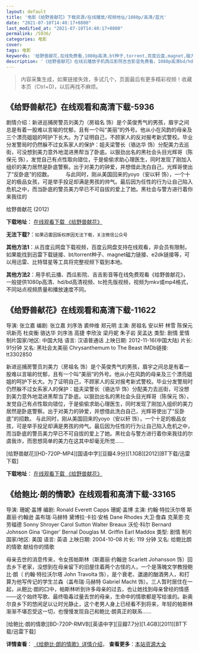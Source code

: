 ```yaml
---
layout: default
title: '电影《给野兽献花》下载资源/在线播放/视频地址/1080p/高清/蓝光'
date: "2021-07-10T14:40:17+0800"
last_modified_at: "2021-07-10T14:40:17+0800"
permalink: /5936/
categories: 电影
cover:
tags: 电影
keywords: '给野兽献花,在线免费看,1080p高清,bt种子,torrent,百度云盘,magnet,磁力链,迅雷下载资源'
description: '《给野兽献花》在线云播放手机西瓜影院吉吉影音免费看，1080p高清bd/hd未删减完整版和tc抢先枪版，mkv/mp4格式，附带bt/torrent种子、magnet/磁力链、百度云盘、网盘资源迅雷下载链接'
---
```


>内容采集生成，如果链接失效，多试几个，页面最后有更多精彩视频！收藏本页（Ctrl+D)，以后再找不麻烦。


## 《给野兽献花》在线观看和高清下载-5936

剧情介绍：新进巡捕房警员刘美力（房祖名 饰）是个英俊秀气的男孩，眉宇之间总是有着一股难以言喻的忧郁，且有一个叫“美丽”的外号。他从小在风韵的母亲及三个漂亮姐姐的呵护下长大。为了证明自己，不顾家人的反对报考新式警校。毕业分发警局时仍然躲不过女系家人的保护：姐夫梁警长（骆达华 饰）分配美力去巡街，可没想到美力意外地混进黑帮当了卧底。以狠劲出名的黑社会头目光辉哥（陈保元 饰），发觉自己有点性取向错位，于是偷偷求助心理医生，同时发现了刚加入组织的美力居然是卧底警察。出于对美力的钟爱，并想借此洗白自己，光辉哥使出了“反卧底”的招数。  　　与此同时，刚从美国回来的yoyo（安以轩 饰），一个十足的极品女孩，可是举手投足却满是男孩的帅气。最后因为任性的行为让自己陷入危机之中，而当卧底的警员美力早已不可自拔的爱上了她。黑社会与警方进行着你来我往的


给野兽献花 (2012)

**下载地址**： [在线观看下载 《给野兽献花》](https://www.btbtdy.me/btdy/dy15617.html) 


**无法下载?**：`如果迅雷因版权原因无法下载，关注微信公众号 `

**其他方法1**：从百度云网盘下载视频，百度云网盘支持在线观看，非会员有限制，如果能找到迅雷下载链接、bt/torrent种子、magnet磁力链接、e2dk链接等，可以用迅雷、比特彗星等工具将完整视频下载到本地。

**其他方法2**：用手机云播、西瓜影院、吉吉影音等在线免费观看《给野兽献花》，一般提供1080p高清、hd/bd高清视频、tc抢先版视频，视频为mkv或mp4格式，不同站点视频质量和播放速度不同。


## 《给野兽献花》在线观看和高清下载-11622

导演: 张立嘉 编剧: 张立嘉 刘序浩 裘仲维 郑元明 主演: 房祖名 安以轩 林雪 陈保元 巩新亮 杜奕衡 骆达华 刘序浩 高捷 李欣汝 梁丹妮 朱子岩 吴孟达 类型: 剧情 爱情 制片国家/地区: 中国大陆 语言: 汉语普通话 上映日期: 2012-11-16(中国大陆) 片长: 91分钟 又名: 黑社会太美丽 Chrysanthemum to The Beast IMDb链接: tt3302850

新进巡捕房警员刘美力（房祖名 饰）是个英俊秀气的男孩，眉宇之间总是有着一股难以言喻的忧郁，且有一个叫“美丽”的外号。他从小在风韵的母亲及三个漂亮姐姐的呵护下长大。为了证明自己，不顾家人的反对报考新式警校。毕业分发警局时仍然躲不过女系家人的保护：姐夫梁警长（骆达华 饰）分配美力去巡街，可没想到美力意外地混进黑帮当了卧底。以狠劲出名的黑社会头目光辉哥（陈保元 饰），发觉自己有点性取向错位，于是偷偷求助心理医生，同时发现了刚加入组织的美力居然是卧底警察。出于对美力的钟爱，并想借此洗白自己，光辉哥使出了“反卧底”的招数。 与此同时，刚从美国回来的yoyo（安以轩 饰），一个十足的极品女孩，可是举手投足却满是男孩的帅气。最后因为任性的行为让自己陷入危机之中，而当卧底的警员美力早已不可自拔的爱上了她。黑社会与警方进行着你来我往的尔虞我诈，而思想简单的美力在这其中却毫无所觉……


[给野兽献花][HD-720P-MP4][国语中字][豆瓣4.9分][1.1GB][2012][BT下载/迅雷下载]

**下载地址**： [在线观看下载 《给野兽献花》](https://www.btdx8.com/torrent/chrysanthemum_to_the_beast_2012.html) 


## 《给鲍比·朗的情歌》在线观看和高清下载-33165

导演: 珊妮·盖博 编剧: Ronald Everett Capps 珊妮·盖博 主演: 约翰·特拉沃尔塔 斯嘉丽·约翰逊 盖布瑞·马赫特 黛博拉·卡拉·安格 Dane Rhodes 大卫·詹森 克莱恩·克劳福德 Sonny Shroyer Carol Sutton Walter Breaux 沃伦·科尔 Bernard Johnson Gina ‘Ginger’ Bernal Douglas M. Griffin Earl Maddox 类型: 剧情 制片国家/地区: 美国 语言: 英语 上映日期: 2004-10-08 片长: 119 分钟 又名: 给鲍比朗的情歌 献给你的情歌

母亲去世的消息传来，令女孩帕斯林（斯嘉丽·约翰逊 Scarlett Johansson 饰）回去乡下老家，没想到在母亲留下的旧屋住着两个古怪的人，一个是落魄文学教授鲍比·朗（ 约翰·特拉沃尔塔 John Travolta 饰），是个衰老、邋遢的酗酒男人，和打算为他写传记的学生兰森（盖布瑞·马赫特 Gabriel Macht 饰）。三人暂时居住在一起，从鲍比·朗的口中，帕斯林听到许多母亲的过去，也让她找到母亲曾经的情感——这个始终写歌、最终吸毒过量去世的母亲，生命中的情歌都是写给谁的。新奥尔良乡下的悠闲足以让时光静止，这个老男人身上已经看不到将来，年轻的帕斯林渐渐不堪忍受这一切，也慢慢发现自己和鲍比·朗真正的联系……


[给鲍比·朗的情歌][BD-720P-RMVB][英语中字][豆瓣7.7分][1.4GB][2011][BT下载/迅雷下载]

**详情查看**： [《给鲍比·朗的情歌》详情介绍](/movie/33165/)， **查看更多**：[本站资源大全](/movie/t/all/)

